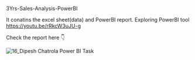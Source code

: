 3Yrs-Sales-Analysis-PowerBI

It conatins the excel sheet(data) and PowerBI report. Exploring PowerBI tool https://youtu.be/rRkcW3uJU-g

Check the report here 👇

![16_Dipesh Chatrola Power BI Task](https://user-images.githubusercontent.com/87219133/202867446-ef2cbbee-3f5e-45ed-a562-7e9759ac4b6e.jpg)
